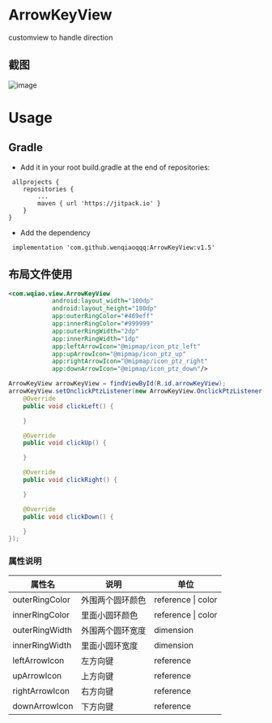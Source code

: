 # ArrowKeyView
  customview to handle direction 

## 截图
![image](https://github.com/wenqiaoqqq/MyCustomView/blob/master/raw/view.gif)


# Usage

## Gradle
* Add it in your root build.gradle at the end of repositories:
```
 allprojects {
	repositories {
		...
		maven { url 'https://jitpack.io' }
	}
}
```
* Add the dependency
```
 implementation 'com.github.wenqiaoqqq:ArrowKeyView:v1.5'
```

## 布局文件使用
```xml
<com.wqiao.view.ArrowKeyView
            android:layout_width="180dp"
            android:layout_height="180dp"
            app:outerRingColor="#469eff"
            app:innerRingColor="#999999"
            app:outerRingWidth="2dp"
            app:innerRingWidth="1dp"
            app:leftArrowIcon="@mipmap/icon_ptz_left"
            app:upArrowIcon="@mipmap/icon_ptz_up"
            app:rightArrowIcon="@mipmap/icon_ptz_right"
            app:downArrowIcon="@mipmap/icon_ptz_down"/>
```
```java
ArrowKeyView arrowKeyView = findViewById(R.id.arrowKeyView);
arrowKeyView.setOnclickPtzListener(new ArrowKeyView.OnclickPtzListener() {
    @Override
    public void clickLeft() {

    }

    @Override
    public void clickUp() {

    }

    @Override
    public void clickRight() {

    }

    @Override
    public void clickDown() {

    }
});

```
### 属性说明
| 属性名 | 说明 | 单位 | 
| ------ | ------ | ------ | 
| outerRingColor | 外围两个圆环颜色 | reference &#124; color | 
| innerRingColor | 里面小圆环颜色 | reference &#124; color | 
| outerRingWidth | 外围两个圆环宽度 | dimension |
| innerRingWidth | 里面小圆环宽度 | dimension |
| leftArrowIcon | 左方向键 | reference |
| upArrowIcon | 上方向键 | reference |
| rightArrowIcon | 右方向键 | reference |
| downArrowIcon | 下方向键 | reference |


